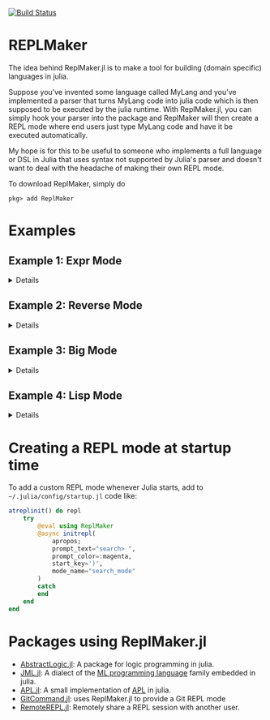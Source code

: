 [![Build Status](https://travis-ci.org/MasonProtter/ReplMaker.jl.svg?branch=master)](https://travis-ci.org/MasonProtter/ReplMaker.jl)

# REPLMaker
The idea behind ReplMaker.jl is to make a tool for building (domain specific) languages in julia. 

Suppose you've invented some language called MyLang and you've implemented a parser that turns MyLang code into julia code which is then supposed to be executed by the julia runtime. With ReplMaker.jl, you can simply hook your parser into the package and ReplMaker will then create a REPL mode where end users just type MyLang code and have it be executed automatically. 

My hope is for this to be useful to someone who implements a full language or DSL in Julia that uses syntax not supported by Julia's parser and doesn't want to deal with the headache of making their own REPL mode. 

To download ReplMaker, simply do 
```
pkg> add ReplMaker
```

# Examples
## Example 1: Expr Mode

<details>
 <summaryClick me! ></summary>
<p>
           
         
Suppose we want to make a very simple REPL mode which just takes whatever input we provide and returns its
quoted `Expr` form. We first make a parsing function,

```julia
julia> using ReplMaker

julia> function parse_to_expr(s)
           quote Meta.parse($s) end
       end
test_parser (generic function with 1 method)
```

Now, we can simply provide that parser to the `initrepl` function

```julia
julia> initrepl(parse_to_expr, 
                prompt_text="Expr> ",
                prompt_color = :blue, 
                start_key=')', 
                mode_name="Expr_mode")
REPL mode Expr_mode initialized. Press ) to enter and backspace to exit.
```

As instructed, we simply press the `)` key and the `julia>` prompt is replaced
```
Expr>  
```
and as desired, we now can enter Julia code and be shown its quoted version.
```
Expr> 1 + 1
:(1 + 1)

Expr> x ^ 2 + 5
:(x ^ 2 + 5)
```

Next, we might notice that if we try to do a multiline expression, the REPL mode craps out on us:
```julia
Expr> function f(x)
:($(Expr(:incomplete, "incomplete: premature end of input")))
```
This is because we haven't told our REPL mode what constitues a valid, complete line. ReplMaker.jl exports a function `complete_julia` that will tell you if a given expression is a complete julia-expression. If you are using ReplMaker.jl for a DSL that has different parsing semantics from julia, you may need to roll your own analogous function if you want to have multi-line inputs.

To use `complete_julia` to check if an expression is complete, we just pass it as a keyword argument to to `initrepl`:
```julia
julia> initrepl(parse_to_expr,
                prompt_text="Expr> ",
                prompt_color = :blue,
                start_key=')',
                mode_name="Expr_mode",
                valid_input_checker=complete_julia)
┌ Warning: REPL key ')' overwritten.
└ @ ReplMaker ~/.julia/packages/ReplMaker/pwo5w/src/ReplMaker.jl:86
REPL mode Expr_mode initialized. Press ) to enter and backspace to exit.

Expr> function f(x)
          x + 1
      end
:(function f(x)
      #= none:2 =#
      x + 1
  end)
```

</p>
</details>

## Example 2: Reverse Mode
<details>
 <summaryClick me! ></summary>
<p>

This is an example of using a custom REPL mode to not change the meaning of the input code but instead of how results are shown. Suppose we have our own `show`-like function which is just `Base.show`, but will print `Vector`s and `Tuple`s backwards
```julia
backwards_show(io, M, x) = (show(io, M, x); println(io))
backwards_show(io, M, v::Union{Vector, Tuple}) = (show(io, M, reverse(v)); println(io))
```
We can make a quick and dirty REPL mode that uses this rather than `Base.show` directly:

```julia
julia> initrepl(Meta.parse,
                show_function = backwards_show,
                prompt_text = "reverse_julia> ",
                start_key = ')',
                mode_name = "reverse mode")
REPL mode reverse mode initialized. Press ) to enter and backspace to exit.

reverse_julia> x = [1, 2, 3, 4]
4-element Array{Int64,1}:
 4
 3
 2
 1
```
The printing was reversed, but we can check to make sure the variable itself was not:
```
julia> x
4-element Array{Int64,1}:
 1
 2
 3
 4
```

</p>
</details>

## Example 3: Big Mode
<details>
 <summaryClick me! ></summary>
<p>
           
For performance reasons, Julia defaults to 64 bit precision but sometimes you don't care about speed and you don't
want to juggle the limitations of 64 bit precision in your head. You could just start wrapping every number in your 
code with `big` but that sounds like something the REPL should be able to do for you. Fortunately, it is!
```julia
using ReplMaker 

function Big_parse(str)
    Meta.parse(replace(str, r"[\+\-]?\d+(?:\.\d+)?(?:[ef][\+\-]?\d+)?" => x -> "big\"$x\""))
end

julia> initrepl(Big_parse, 
                prompt_text="BigJulia> ",
                prompt_color = :red, 
                start_key='>', 
                mode_name="Big-Mode")
REPL mode Big-Mode initialized. Press > to enter and backspace to exit.
```
Now press `>` at the repl to enter `Big-Mode`
```julia
BigJulia>  factorial(100)
93326215443944152681699238856266700490715968264381621468592963895217599993229915608941463976156518286253697920827223758251185210916864000000000000000000000000

BigJulia>  factorial(100.0)
9.332621544394415268169923885626670049071596826438162146859296389521759999323012e+157

BigJulia>  factorial(100.0)^2
8.709782489089480079416590161944485865569720643940840134215932536243379996346655e+315
```
</p>
</details>

## Example 4: Lisp Mode
<details>
 <summaryClick me! ></summary>
<p>
           
The package [LispSyntax.jl](https://github.com/swadey/LispSyntax.jl) provides a string macro for
parsing lisp-style code into julia code which is then evaluated, essentially creating a lispy language
embedded in julia. 

```julia
julia> lisp"(defn fib [a] (if (< a 2) a (+ (fib (- a 1)) (fib (- a 2)))))"
fib (generic function with 1 method)

julia> lisp"(fib 30)"
832040
```
Awesome! To make this really feel like its own language, it'd be nice if it had a special REPL mode, so
let's make one. For this, we're going need a helper function `valid_sexpr` to tell ReplMaker if we pressed 
`return` because we were done writing our input or if we wanted to write a multi-line S-expression.

```julia
using LispSyntax, ReplMaker
using REPL: REPL, LineEdit; using LispSyntax: ParserCombinator

lisp_parser = LispSyntax.lisp_eval_helper

function valid_sexpr(s)
  try
    LispSyntax.read(String(take!(copy(LineEdit.buffer(s)))))
    true
  catch err
    isa(err, ParserCombinator.ParserException) || rethrow(err)
    false
  end
end
```
Great, now we can create our repl mode using the function `LispSyntax.lisp_eval_helper` 
to parse input text and we'll use `valid_sexpr` as our `valid_input_checker`.
```julia

julia> initrepl(LispSyntax.lisp_eval_helper,
                valid_input_checker=valid_sexpr,
                prompt_text="λ> ",
                prompt_color=:red,
                start_key=")",
                mode_name="Lisp Mode")
REPL mode Lisp Mode initialized. Press ) to enter and backspace to exit.

λ> (defn fib [a] 
    (if (< a 2) 
      a 
      (+ (fib (- a 1)) (fib (- a 2)))))
fib (generic function with 1 method)

λ> (fib 10)
55
```

Tada!

</p>
</details>

# Creating a REPL mode at startup time

To add a custom REPL mode whenever Julia starts, add to `~/.julia/config/startup.jl` code like:

```julia
atreplinit() do repl
    try
        @eval using ReplMaker
        @async initrepl(
            apropos;
            prompt_text="search> ",
            prompt_color=:magenta,
            start_key=')',
            mode_name="search_mode"
        )
        catch
        end
    end
end
```

# Packages using ReplMaker.jl

* [AbstractLogic.jl](https://github.com/EconometricsBySimulation/AbstractLogic.jl): A package for logic programming in julia.
* [JML.jl](https://github.com/thautwarm/JML.jl):  A dialect of the [ML programming language](https://en.wikipedia.org/wiki/ML_(programming_language)) family embedded in julia.
* [APL.jl](https://github.com/shashi/APL.jl): A small implementation of [APL](https://en.wikipedia.org/wiki/APL_(programming_language)) in julia.
* [GitCommand.jl](https://github.com/bcbi/GitCommand.jl): uses ReplMaker.jl to provide a Git REPL mode
* [RemoteREPL.jl](https://github.com/c42f/RemoteREPL.jl): Remotely share a REPL session with another user.
